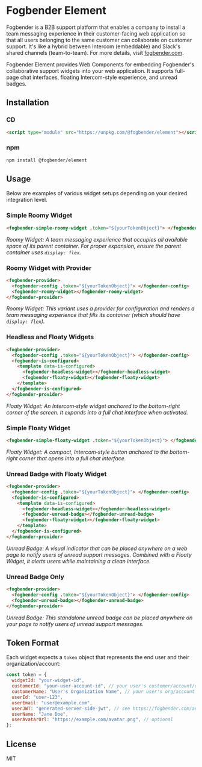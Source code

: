 # Fogbender Element

Fogbender is a B2B support platform that enables a company to install a team messaging experience in their customer-facing web application so that all users belonging to the same customer can collaborate on customer support. It's like a hybrid between Intercom (embeddable) and Slack's shared channels (team-to-team). For more details, visit [fogbender.com](https://fogbender.com).

Fogbender Element provides Web Components for embedding Fogbender's collaborative support widgets into your web application. It supports full-page chat interfaces, floating Intercom-style experience, and unread badges.

## Installation

### CD

```html
<script type="module" src="https://unpkg.com/@fogbender/element"></script>
```

### npm

```bash
npm install @fogbender/element
```

## Usage

Below are examples of various widget setups depending on your desired integration level.

### Simple Roomy Widget

```html
<fogbender-simple-roomy-widget .token="${yourTokenObject}"> </fogbender-simple-roomy-widget>
```

_Roomy Widget: A team messaging experience that occupies all available space of its parent container. For proper expansion, ensure the parent container uses `display: flex`._

### Roomy Widget with Provider

```html
<fogbender-provider>
  <fogbender-config .token="${yourTokenObject}"> </fogbender-config>
  <fogbender-roomy-widget></fogbender-roomy-widget>
</fogbender-provider>
```

_Roomy Widget: This variant uses a provider for configuration and renders a team messaging experience that fills its container (which should have `display: flex`)._

### Headless and Floaty Widgets

```html
<fogbender-provider>
  <fogbender-config .token="${yourTokenObject}"> </fogbender-config>
  <fogbender-is-configured>
    <template data-is-configured>
      <fogbender-headless-widget></fogbender-headless-widget>
      <fogbender-floaty-widget></fogbender-floaty-widget>
    </template>
  </fogbender-is-configured>
</fogbender-provider>
```

_Floaty Widget: An Intercom‑style widget anchored to the bottom-right corner of the screen. It expands into a full chat interface when activated._

### Simple Floaty Widget

```html
<fogbender-simple-floaty-widget .token="${yourTokenObject}"> </fogbender-simple-floaty-widget>
```

_Floaty Widget: A compact, Intercom‑style button anchored to the bottom-right corner that opens into a full chat interface._

### Unread Badge with Floaty Widget

```html
<fogbender-provider>
  <fogbender-config .token="${yourTokenObject}"> </fogbender-config>
  <fogbender-is-configured>
    <template data-is-configured>
      <fogbender-headless-widget></fogbender-headless-widget>
      <fogbender-unread-badge></fogbender-unread-badge>
      <fogbender-floaty-widget></fogbender-floaty-widget>
    </template>
  </fogbender-is-configured>
</fogbender-provider>
```

_Unread Badge: A visual indicator that can be placed anywhere on a web page to notify users of unread support messages. Combined with a Floaty Widget, it alerts users while maintaining a clean interface._

### Unread Badge Only

```html
<fogbender-provider>
  <fogbender-config .token="${yourTokenObject}"> </fogbender-config>
  <fogbender-unread-badge></fogbender-unread-badge>
</fogbender-provider>
```

_Unread Badge: This standalone unread badge can be placed anywhere on your page to notify users of unread support messages._

## Token Format

Each widget expects a `token` object that represents the end user and their organization/account:

```js
const token = {
  widgetId: "your-widget-id",
  customerId: "your-user-account-id", // your user's customer/account/org ID
  customerName: "User's Organization Name", // your user's org/account name
  userId: "user-123",
  userEmail: "user@example.com",
  userJWT: "generated-server-side-jwt", // see https://fogbender.com/admin/-/-/settings/embed
  userName: "Jane Doe",
  userAvatarUrl: "https://example.com/avatar.png", // optional
};
```

## License

MIT
